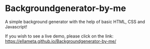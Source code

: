 # Backgroundgenerator-by-me
A simple background generator with the help of basic HTML, CSS and Javascript!


If you wish to see a live demo, please click on the link: https://ellameta.github.io/Backgroundgenerator-by-me/
